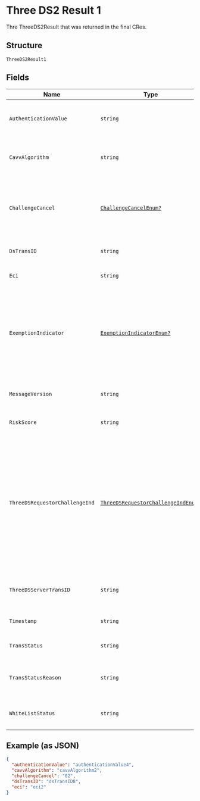 
# Three DS2 Result 1

Thre ThreeDS2Result that was returned in the final CRes.

## Structure

`ThreeDS2Result1`

## Fields

| Name | Type | Tags | Description |
|  --- | --- | --- | --- |
| `AuthenticationValue` | `string` | Optional | The `authenticationValue` value as defined in the 3D Secure 2 specification. |
| `CavvAlgorithm` | `string` | Optional | The algorithm used by the ACS to calculate the authentication value, only for Cartes Bancaires integrations. |
| `ChallengeCancel` | [`ChallengeCancelEnum?`](../../doc/models/challenge-cancel-enum.md) | Optional | Indicator informing the Access Control Server (ACS) and the Directory Server (DS) that the authentication has been cancelled. For possible values, refer to [3D Secure API reference](https://docs.adyen.com/online-payments/3d-secure/api-reference#mpidata). |
| `DsTransID` | `string` | Optional | The `dsTransID` value as defined in the 3D Secure 2 specification. |
| `Eci` | `string` | Optional | The `eci` value as defined in the 3D Secure 2 specification. |
| `ExemptionIndicator` | [`ExemptionIndicatorEnum?`](../../doc/models/exemption-indicator-enum.md) | Optional | Indicates the exemption type that was applied by the issuer to the authentication, if exemption applied.<br>Allowed values:<br><br>* `lowValue`<br>* `secureCorporate`<br>* `trustedBeneficiary`<br>* `transactionRiskAnalysis` |
| `MessageVersion` | `string` | Optional | The `messageVersion` value as defined in the 3D Secure 2 specification. |
| `RiskScore` | `string` | Optional | Risk score calculated by Cartes Bancaires Directory Server (DS). |
| `ThreeDSRequestorChallengeInd` | [`ThreeDSRequestorChallengeIndEnum?`](../../doc/models/three-ds-requestor-challenge-ind-enum.md) | Optional | Indicates whether a challenge is requested for this transaction. Possible values:<br><br>* **01** — No preference<br>* **02** — No challenge requested<br>* **03** — Challenge requested (3DS Requestor preference)<br>* **04** — Challenge requested (Mandate)<br>* **05** — No challenge (transactional risk analysis is already performed)<br>* **06** — Data Only |
| `ThreeDSServerTransID` | `string` | Optional | The `threeDSServerTransID` value as defined in the 3D Secure 2 specification. |
| `Timestamp` | `string` | Optional | The `timestamp` value of the 3D Secure 2 authentication. |
| `TransStatus` | `string` | Optional | The `transStatus` value as defined in the 3D Secure 2 specification. |
| `TransStatusReason` | `string` | Optional | Provides information on why the `transStatus` field has the specified value. For possible values, refer to [our docs](https://docs.adyen.com/online-payments/3d-secure/api-reference#possible-transstatusreason-values). |
| `WhiteListStatus` | `string` | Optional | The `whiteListStatus` value as defined in the 3D Secure 2 specification. |

## Example (as JSON)

```json
{
  "authenticationValue": "authenticationValue4",
  "cavvAlgorithm": "cavvAlgorithm2",
  "challengeCancel": "02",
  "dsTransID": "dsTransID8",
  "eci": "eci2"
}
```

